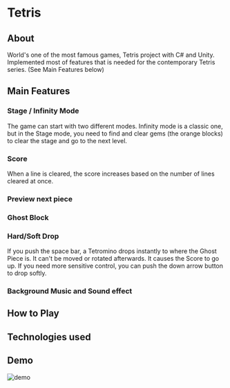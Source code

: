 # Tetris
## About
World's one of the most famous games, Tetris project with C# and Unity. Implemented most of features that is needed for the contemporary Tetris series. (See Main Features below)

## Main Features
### Stage / Infinity Mode
The game can start with two different modes. Infinity mode is a classic one, but in the Stage mode, you need to find and clear gems (the orange blocks) to clear the stage and go to the next level.
### Score
When a line is cleared, the score increases based on the number of lines cleared at once. 
### Preview next piece

### Ghost Block

### Hard/Soft Drop
If you push the space bar, a Tetromino drops instantly to where the Ghost Piece is. It can't be moved or rotated afterwards. It causes the Score to go up. If you need more sensitive control, you can push the down arrow button to drop softly.
### Background Music and Sound effect
### 

## How to Play
## Technologies used

## Demo
![demo]

[demo]: screenshots/demo.gif
